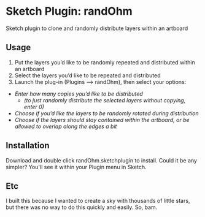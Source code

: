 Sketch Plugin: randOhm
======
Sketch plugin to clone and randomly distribute layers within an artboard

## Usage
 
1. Put the layers you’d like to be randomly repeated and distributed within an artboard
2. Select the layers you’d like to be repeated and distributed
3. Launch the plug-in (Plugins --> randOhm), then select your options:
  - *Enter how many copies you’d like to be distributed*
    - *(to just randomly distribute the selected layers without copying, enter 0)*
  - *Choose if you’d like the layers to be randomly rotated during distribution*
  - *Choose if the layers should stay contained within the artboard, or be allowed to overlap along the edges a bit*

## Installation
Download and double click randOhm.sketchplugin to install. Could it be any simpler? You'll see it within your Plugin menu in Sketch. 

## Etc
I built this because I wanted to create a sky with thousands of little stars, but there was no way to do this quickly and easily. So, bam.
